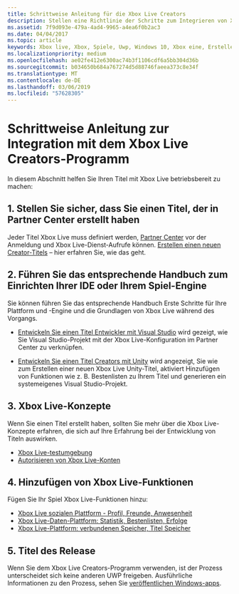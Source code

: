 ```yaml
---
title: Schrittweise Anleitung für die Xbox Live Creators
description: Stellen eine Richtlinie der Schritte zum Integrieren von Xbox Live für dem Creators-Programm.
ms.assetid: 7f9d093e-479a-4ad4-9965-a4ea6f0b2ac3
ms.date: 04/04/2017
ms.topic: article
keywords: Xbox live, Xbox, Spiele, Uwp, Windows 10, Xbox eine, Ersteller
ms.localizationpriority: medium
ms.openlocfilehash: ae02fe412e6300ac74b3f1106cdf6a5bb304d36b
ms.sourcegitcommit: b034650b684a767274d5d88746faeea373c8e34f
ms.translationtype: MT
ms.contentlocale: de-DE
ms.lasthandoff: 03/06/2019
ms.locfileid: "57628305"
---
```

# <a name="step-by-step-guide-to-integrate-xbox-live-creators-program"></a>Schrittweise Anleitung zur Integration mit dem Xbox Live Creators-Programm

In diesem Abschnitt helfen Sie Ihren Titel mit Xbox Live betriebsbereit zu machen:

## <a name="1-ensure-you-have-a-title-created-in-partner-center"></a>1. Stellen Sie sicher, dass Sie einen Titel, der in Partner Center erstellt haben
Jeder Titel Xbox Live muss definiert werden, [Partner Center](https://partner.microsoft.com/dashboard) vor der Anmeldung und Xbox Live-Dienst-Aufrufe können.  [Erstellen einen neuen Creator-Titels](create-and-test-a-new-creators-title.md) – hier erfahren Sie, wie das geht.

## <a name="2-follow-the-appropriate-guide-to-setup-your-ide-or-game-engine"></a>2. Führen Sie das entsprechende Handbuch zum Einrichten Ihrer IDE oder Ihrem Spiel-Engine
Sie können führen Sie das entsprechende Handbuch Erste Schritte für Ihre Plattform und -Engine und die Grundlagen von Xbox Live während des Vorgangs.

* [Entwickeln Sie einen Titel Entwickler mit Visual Studio](develop-creators-title-with-visual-studio.md) wird gezeigt, wie Sie Visual Studio-Projekt mit der Xbox Live-Konfiguration im Partner Center zu verknüpfen.

* [Entwickeln Sie einen Titel Creators mit Unity](develop-creators-title-with-unity.md) wird angezeigt, Sie wie zum Erstellen einer neuen Xbox Live Unity-Titel, aktiviert Hinzufügen von Funktionen wie z. B. Bestenlisten zu Ihrem Titel und generieren ein systemeigenes Visual Studio-Projekt.

## <a name="3-xbox-live-concepts"></a>3. Xbox Live-Konzepte
Wenn Sie einen Titel erstellt haben, sollten Sie mehr über die Xbox Live-Konzepte erfahren, die sich auf Ihre Erfahrung bei der Entwicklung von Titeln auswirken.

- [Xbox Live-testumgebung](../xbox-live-sandboxes.md)
- [Autorisieren von Xbox Live-Konten](authorize-xbox-live-accounts.md)

## <a name="4-add-xbox-live-features"></a>4. Hinzufügen von Xbox Live-Funktionen

Fügen Sie Ihr Spiel Xbox Live-Funktionen hinzu:

- [Xbox Live sozialen Plattform - Profil, Freunde, Anwesenheit](../social-platform/social-platform.md)
- [Xbox Live-Daten-Plattform: Statistik, Bestenlisten, Erfolge](../data-platform/data-platform.md)
- [Xbox Live-Plattform: verbundenen Speicher, Titel Speicher](../storage-platform/storage-platform.md)

## <a name="5-release-your-title"></a>5. Titel des Release

Wenn Sie dem Xbox Live Creators-Programm verwenden, ist der Prozess unterscheidet sich keine anderen UWP freigeben.  Ausführliche Informationen zu den Prozess, sehen Sie [veröffentlichen Windows-apps](https://developer.microsoft.com/en-us/store/publish-apps).
